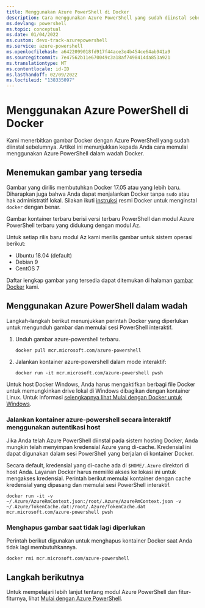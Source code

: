 ```yaml
---
title: Menggunakan Azure PowerShell di Docker
description: Cara menggunakan Azure PowerShell yang sudah diinstal sebelumnya dalam gambar Docker.
ms.devlang: powershell
ms.topic: conceptual
ms.date: 01/04/2022
ms.custom: devx-track-azurepowershell
ms.service: azure-powershell
ms.openlocfilehash: a6422099018fd917f44ace3e4b454ce64ab941a9
ms.sourcegitcommit: 7e47562b11e670049c3a18af7498414da853a921
ms.translationtype: MT
ms.contentlocale: id-ID
ms.lasthandoff: 02/09/2022
ms.locfileid: "138335097"
---
```

# <a name="using-azure-powershell-in-docker"></a>Menggunakan Azure PowerShell di Docker

Kami menerbitkan gambar Docker dengan Azure PowerShell yang sudah diinstal sebelumnya. Artikel ini menunjukkan kepada Anda cara memulai menggunakan Azure PowerShell dalam wadah Docker.

## <a name="finding-available-images"></a>Menemukan gambar yang tersedia

Gambar yang dirilis membutuhkan Docker 17.05 atau yang lebih baru. Diharapkan juga bahwa Anda dapat menjalankan Docker tanpa `sudo` atau hak administratif lokal. Silakan ikuti [instruksi][install] resmi Docker untuk menginstal `docker` dengan benar.

Gambar kontainer terbaru berisi versi terbaru PowerShell dan modul Azure PowerShell terbaru yang didukung dengan modul Az.

Untuk setiap rilis baru modul Az kami merilis gambar untuk sistem operasi berikut:

- Ubuntu 18.04 (default)
- Debian 9
- CentOS 7

Daftar lengkap gambar yang tersedia dapat ditemukan di halaman [gambar Docker][az image] kami.

## <a name="using-azure-powershell-in-a-container"></a>Menggunakan Azure PowerShell dalam wadah

Langkah-langkah berikut menunjukkan perintah Docker yang diperlukan untuk mengunduh gambar dan memulai sesi PowerShell interaktif.

1. Unduh gambar azure-powershell terbaru.

   ```console
   docker pull mcr.microsoft.com/azure-powershell
   ```

1. Jalankan kontainer azure-powershell dalam mode interaktif:

   ```console
   docker run -it mcr.microsoft.com/azure-powershell pwsh
   ```

Untuk host Docker Windows, Anda harus mengaktifkan berbagi file Docker untuk memungkinkan drive lokal di Windows dibagikan dengan kontainer Linux. Untuk informasi [selengkapnya lihat Mulai dengan Docker untuk Windows][file-sharing].

### <a name="run-the-azure-powershell-container-interactively-using-host-authentication"></a>Jalankan kontainer azure-powershell secara interaktif menggunakan autentikasi host

Jika Anda telah Azure PowerShell diinstal pada sistem hosting Docker, Anda mungkin telah menyimpan kredensial Azure yang di-cache. Kredensial ini dapat digunakan dalam sesi PowerShell yang berjalan di kontainer Docker.

Secara default, kredensial yang di-cache ada di `$HOME/.Azure` direktori di host Anda. Layanan Docker harus memiliki akses ke lokasi ini untuk mengakses kredensial. Perintah berikut memulai kontainer dengan cache kredensial yang dipasang dan memulai sesi PowerShell interaktif.

```console
docker run -it -v ~/.Azure/AzureRmContext.json:/root/.Azure/AzureRmContext.json -v ~/.Azure/TokenCache.dat:/root/.Azure/TokenCache.dat mcr.microsoft.com/azure-powershell pwsh
```

### <a name="remove-the-image-when-no-longer-needed"></a>Menghapus gambar saat tidak lagi diperlukan

Perintah berikut digunakan untuk menghapus kontainer Docker saat Anda tidak lagi membutuhkannya.

```console
docker rmi mcr.microsoft.com/azure-powershell
```

## <a name="next-steps"></a>Langkah berikutnya

Untuk mempelajari lebih lanjut tentang modul Azure PowerShell dan fitur-fiturnya, lihat [Mulai dengan Azure PowerShell](get-started-azureps.md).

<!-- link references -->
[install]: https://docs.docker.com/engine/installation/
[powershell image]: https://hub.docker.com/_/microsoft-powershell
[az image]: https://hub.docker.com/_/microsoft-azure-powershell
[file-sharing]: https://docs.docker.com/docker-for-windows/#file-sharing
